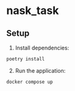 # nask_task

## Setup

1. Install dependencies:
```bash
poetry install
```

2. Run the application:
```bash
docker compose up
```
